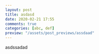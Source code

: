 ```yaml
---
layout: post
title: asdasd
date: 2020-02-21 17:55
comments: true
categories: [abc, def]
preview: "/assets/post_previews/assdaad"
---
```


asdssadad
